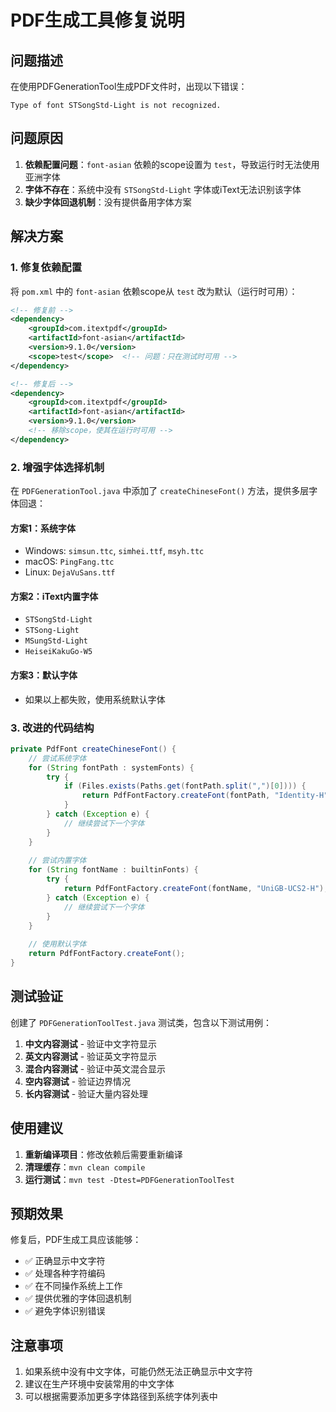 # PDF生成工具修复说明

## 问题描述

在使用PDFGenerationTool生成PDF文件时，出现以下错误：
```
Type of font STSongStd-Light is not recognized.
```

## 问题原因

1. **依赖配置问题**：`font-asian` 依赖的scope设置为 `test`，导致运行时无法使用亚洲字体
2. **字体不存在**：系统中没有 `STSongStd-Light` 字体或iText无法识别该字体
3. **缺少字体回退机制**：没有提供备用字体方案

## 解决方案

### 1. 修复依赖配置

将 `pom.xml` 中的 `font-asian` 依赖scope从 `test` 改为默认（运行时可用）：

```xml
<!-- 修复前 -->
<dependency>
    <groupId>com.itextpdf</groupId>
    <artifactId>font-asian</artifactId>
    <version>9.1.0</version>
    <scope>test</scope>  <!-- 问题：只在测试时可用 -->
</dependency>

<!-- 修复后 -->
<dependency>
    <groupId>com.itextpdf</groupId>
    <artifactId>font-asian</artifactId>
    <version>9.1.0</version>
    <!-- 移除scope，使其在运行时可用 -->
</dependency>
```

### 2. 增强字体选择机制

在 `PDFGenerationTool.java` 中添加了 `createChineseFont()` 方法，提供多层字体回退：

#### 方案1：系统字体
- Windows: `simsun.ttc`, `simhei.ttf`, `msyh.ttc`
- macOS: `PingFang.ttc`
- Linux: `DejaVuSans.ttf`

#### 方案2：iText内置字体
- `STSongStd-Light`
- `STSong-Light`
- `MSungStd-Light`
- `HeiseiKakuGo-W5`

#### 方案3：默认字体
- 如果以上都失败，使用系统默认字体

### 3. 改进的代码结构

```java
private PdfFont createChineseFont() {
    // 尝试系统字体
    for (String fontPath : systemFonts) {
        try {
            if (Files.exists(Paths.get(fontPath.split(",")[0]))) {
                return PdfFontFactory.createFont(fontPath, "Identity-H");
            }
        } catch (Exception e) {
            // 继续尝试下一个字体
        }
    }
    
    // 尝试内置字体
    for (String fontName : builtinFonts) {
        try {
            return PdfFontFactory.createFont(fontName, "UniGB-UCS2-H");
        } catch (Exception e) {
            // 继续尝试下一个字体
        }
    }
    
    // 使用默认字体
    return PdfFontFactory.createFont();
}
```

## 测试验证

创建了 `PDFGenerationToolTest.java` 测试类，包含以下测试用例：

1. **中文内容测试** - 验证中文字符显示
2. **英文内容测试** - 验证英文字符显示
3. **混合内容测试** - 验证中英文混合显示
4. **空内容测试** - 验证边界情况
5. **长内容测试** - 验证大量内容处理

## 使用建议

1. **重新编译项目**：修改依赖后需要重新编译
2. **清理缓存**：`mvn clean compile`
3. **运行测试**：`mvn test -Dtest=PDFGenerationToolTest`

## 预期效果

修复后，PDF生成工具应该能够：
- ✅ 正确显示中文字符
- ✅ 处理各种字符编码
- ✅ 在不同操作系统上工作
- ✅ 提供优雅的字体回退机制
- ✅ 避免字体识别错误

## 注意事项

1. 如果系统中没有中文字体，可能仍然无法正确显示中文字符
2. 建议在生产环境中安装常用的中文字体
3. 可以根据需要添加更多字体路径到系统字体列表中
